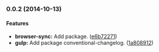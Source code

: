 ### 0.0.2 (2014-10-13)


#### Features

* **browser-sync:** Add package. ([e6b72271](git://github.com/jansanchez/recordando-backbone/commit/e6b72271b83adb649df293ae907074ab5f3797f5))
* **gulp:** Add package conventional-changelog. ([1a808912](git://github.com/jansanchez/recordando-backbone/commit/1a80891246a5a562215f8aeb77f5c0ee073f13ca))

